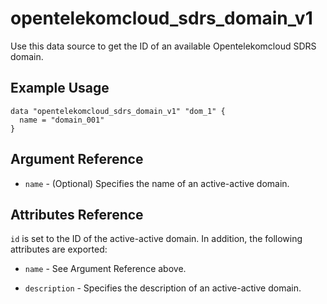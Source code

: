 # opentelekomcloud_sdrs_domain_v1

Use this data source to get the ID of an available Opentelekomcloud SDRS domain.

## Example Usage

```hcl
data "opentelekomcloud_sdrs_domain_v1" "dom_1" {
  name = "domain_001"
}

```

## Argument Reference

* `name` - (Optional) Specifies the name of an active-active domain.

## Attributes Reference

`id` is set to the ID of the active-active domain. In addition, the following attributes
  are exported:

* `name` - See Argument Reference above.

* `description` - Specifies the description of an active-active domain.
